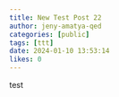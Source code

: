 ```yaml
---
title: New Test Post 22
author: jeny-amatya-qed
categories: [public]
tags: [ttt]
date: 2024-01-10 13:53:14 
likes: 0
---
```


test